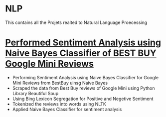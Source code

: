 # NLP
This contains all the Projets realted to Natural Language Proecessing

# [Performed Sentiment Analysis using Naive Bayes Classifier of BEST BUY Google Mini Reviews](https://github.com/shreyas-redij/NLP/blob/main/sentiment-analysis.ipynb)
* Performing Sentiment Analysis using Naive Bayes Classifier for Google Mini Reviews from BestBuy uinsg Naive Bayes
* Scraped the data from Best Buy reviews of Google Mini using Python Library Beautiful Soup
* Using Bing Lexicon Segregation for Positive and Negetive Sentiment
* Tokenized the reviews into words using NLTK
* Applied Naive Bayes Classifier for sentiment analysis
